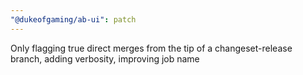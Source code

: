 ```yaml
---
"@dukeofgaming/ab-ui": patch
---
```


Only flagging true direct merges from the tip of a changeset-release branch, adding verbosity, improving job name
